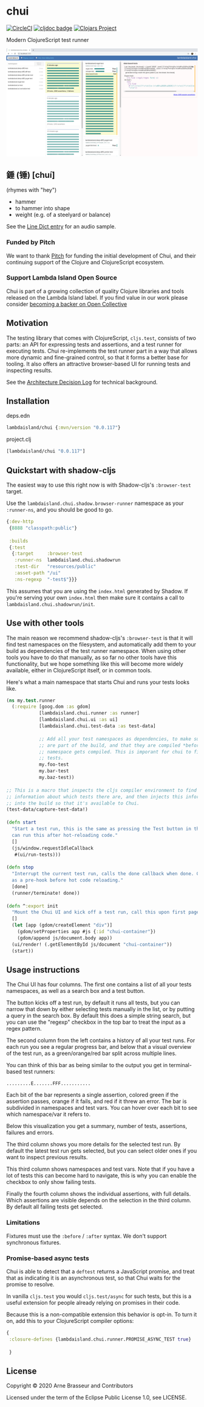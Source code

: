 # chui

<!-- badges -->
[![CircleCI](https://circleci.com/gh/lambdaisland/chui.svg?style=svg)](https://circleci.com/gh/lambdaisland/chui) [![cljdoc badge](https://cljdoc.org/badge/lambdaisland/chui)](https://cljdoc.org/d/lambdaisland/chui) [![Clojars Project](https://img.shields.io/clojars/v/lambdaisland/chui.svg)](https://clojars.org/lambdaisland/chui)
<!-- /badges -->

Modern ClojureScript test runner

![Screenshot of the Chui UI in action](screenshot_.png)

## 錘 (锤) [chuí]

(rhymes with "hey")

- hammer
- to hammer into shape
- weight (e.g. of a steelyard or balance)

See the [Line Dict entry](https://dict.naver.com/linedict/zhendict/dict.html#/cnen/entry/cf6a566ba4a64496b8d8610525f3d9e8) for an audio sample.

### Funded by Pitch

We want to thank [Pitch](https://pitch.com) for funding the initial development
of Chui, and their continuing support of the Clojure and ClojureScript
ecosystem.

<!-- opencollective -->
### Support Lambda Island Open Source

Chui is part of a growing collection of quality Clojure libraries and
tools released on the Lambda Island label. If you find value in our work please
consider [becoming a backer on Open Collective](http://opencollective.com/lambda-island#section-contribute)
<!--/opencollective -->

## Motivation

The testing library that comes with ClojureScript, `cljs.test`, consists of two
parts: an API for expressing tests and assertions, and a test runner for
executing tests. Chui re-implements the test runner part in a way that allows
more dynamic and fine-grained control, so that it forms a better base for
tooling. It also offers an attractive browser-based UI for running tests and
inspecting results.

See the [Architecture Decision Log](doc/architecture_decision_log.org) for
technical background.

## Installation

deps.edn

``` clojure
lambdaisland/chui {:mvn/version "0.0.117"}
```

project.clj

``` clojure
[lambdaisland/chui "0.0.117"]
```


## Quickstart with shadow-cljs

The easiest way to use this right now is with Shadow-cljs's `:browser-test` target.

Use the `lambdaisland.chui.shadow.browser-runner` namespace as your
`:runner-ns`, and you should be good to go.

``` clojure
{:dev-http
 {8888 "classpath:public"}

 :builds
 {:test
  {:target     :browser-test
   :runner-ns  lambdaisland.chui.shadowrun
   :test-dir   "resources/public"
   :asset-path "/ui"
   :ns-regexp  "-test$"}}}
```

This assumes that you are using the `index.html` generated by Shadow. If you're
serving your own `index.html` then make sure it contains a call to
`lambdaisland.chui.shadowrun/init`.

## Use with other tools

The main reason we recommend shadow-cljs's `:browser-test` is that it will find
test namespaces on the filesystem, and automatically add them to your build as
dependencies of the test runner namespace. When using other tools you have to do
that manually, as so far no other tools have this functionality, but we hope
something like this will become more widely available, either in ClojureScript
itself, or in common tools.

Here's what a main namespace that starts Chui and runs your tests looks like.

``` clojure
(ns my.test.runner
  (:require [goog.dom :as gdom]
            [lambdaisland.chui.runner :as runner]
            [lambdaisland.chui.ui :as ui]
            [lambdaisland.chui.test-data :as test-data]

            ;; Add all your test namespaces as dependencies, to make sure they
            ;; are part of the build, and that they are compiled *before* this
            ;; namespace gets compiled. This is imporant for chui to find your
            ;; tests.
            my.foo-test
            my.bar-test
            my.baz-test))

;; This is a macro that inspects the cljs compiler environment to find
;; information about which tests there are, and then injects this information
;; into the build so that it's available to Chui.
(test-data/capture-test-data!)

(defn start
  "Start a test run, this is the same as pressing the Test button in the UI. You
  can run this after hot-reloading code."
  []
  (js/window.requestIdleCallback
   #(ui/run-tests)))

(defn stop
  "Interrupt the current test run, calls the done callback when done. Can be used
  as a pre-hook before hot code reloading."
  [done]
  (runner/terminate! done))

(defn ^:export init
  "Mount the Chui UI and kick off a test run, call this upon first page load."
  []
  (let [app (gdom/createElement "div")]
    (gdom/setProperties app #js {:id "chui-container"})
    (gdom/append js/document.body app))
  (ui/render! (.getElementById js/document "chui-container"))
  (start))
```

## Usage instructions

The Chui UI has four columns. The first one contains a list of all your tests
namespaces, as well as a search box and a test button.

The button kicks off a test run, by default it runs all tests, but you can
narrow that down by either selecting tests manually in the list, or by putting a
query in the search box. By default this does a simple string search, but you
can use the "regexp" checkbox in the top bar to treat the input as a regex
pattern.

The second column from the left contains a history of all your test runs. For
each run you see a regular progress bar, and below that a visual overview of the
test run, as a green/orange/red bar split across multiple lines.

You can think of this bar as being similar to the output you get in
terminal-based test runners:

```
.........E.......FFF...........
```

Each bit of the bar represents a single assertion, colored green if the
assertion passes, orange if it fails, and red if it threw an error. The bar is
subdivided in namespaces and test vars. You can hover over each bit to see which
namespace/var it refers to.

Below this visualization you get a summary, number of tests, assertions,
failures and errors.

The third column shows you more details for the selected test run. By default
the latest test run gets selected, but you can select older ones if you want to
inspect previous results.

This third column shows namespaces and test vars. Note that if you have a lot of
tests this can become hard to navigate, this is why you can enable the checkbox
to only show failing tests.

Finally the fourth column shows the individual assertions, with full details.
Which assertions are visible depends on the selection in the third column. By
default all failing tests get selected.

### Limitations

Fixtures must use the `:before` / `:after` syntax. We don't support synchronous
fixtures.

### Promise-based async tests

Chui is able to detect that a `deftest` returns a JavaScript promise, and treat
that as indicating it is an asynchronous test, so that Chui waits for the
promise to resolve.

In vanilla `cljs.test` you would `cljs.test/async` for such tests, but this is a
useful extension for people already relying on promises in their code.

Because this is a non-compatible extension this behavior is opt-in. To turn it
on, add this to your ClojureScript compiler options:

``` clojure
{
 :closure-defines {lambdaisland.chui.runner.PROMISE_ASYNC_TEST true}

 }
```

## License

Copyright &copy; 2020 Arne Brasseur and Contributors

Licensed under the term of the Eclipse Public License 1.0, see LICENSE.

